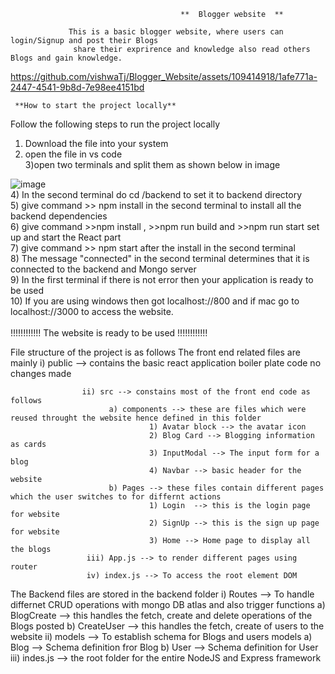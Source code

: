 

                                          **  Blogger website  **
                
                 This is a basic blogger website, where users can login/Signup and post their Blogs
                  share their exprirence and knowledge also read others Blogs and gain knowledge.




https://github.com/vishwaTj/Blogger_Website/assets/109414918/1afe771a-2447-4541-9b8d-7e98ee4151bd

   
  
  
     **How to start the project locally**

Follow the following steps to run the project locally<br/>
1) Download the file into your system<br/>
2) open the file in vs code<br/>
3)open two terminals and split them as shown below in image <br/>

![image](https://github.com/vishwaTj/Blogger_Website/assets/109414918/6c1e6b65-1949-4feb-b55c-89918ceafca8)
<br/>
4) In the second terminal do cd /backend  to set it to backend directory<br/>
5) give command >> npm install in the second terminal to install all the backend dependencies<br/>
6) give command >>npm install , >>npm run build and >>npm run start set up and start the React part<br/>
7) give command >> npm start after the install in the second terminal <br/>
8) The message "connected" in the second terminal determines that it is connected to the backend and Mongo server<br/>
9) In the first terminal if there is not error then your application is ready to be used<br/>
10) If you are using windows then got localhost://800 and if mac go to localhost://3000 to access the website.<br/>
<br/>
    !!!!!!!!!!!!            The website is ready to be used           !!!!!!!!!!!!    
    
    
    
    
File structure of the project is as follows
The  front end related files are  mainly 
                    i) public --> contains the basic react application boiler plate code no changes made

                    ii) src --> constains most of the front end code as follows
                          a) components --> these are files which were reused throught the website hence defined in this folder
                                   1) Avatar block --> the avatar icon
                                   2) Blog Card --> Blogging information as cards
                                   3) InputModal --> The input form for a blog
                                   4) Navbar --> basic header for the website
                          b) Pages --> these files contain different pages which the user switches to for differnt actions
                                   1) Login  --> this is the login page for website
                                   2) SignUp --> this is the sign up page for website
                                   3) Home --> Home page to display all the blogs
                     iii) App.js --> to render different pages using router
                     iv) index.js --> To access the root element DOM
                     
                     
The Backend files are stored in the backend folder
                       i) Routes --> To handle differnet CRUD operations with mongo DB atlas  and also trigger functions
                             a) BlogCreate --> this handles the fetch, create and delete operations of the Blogs posted
                             b) CreateUser --> this handles the fetch, create of users to the website
                       ii) models --> To establish schema for Blogs and users models
                             a) Blog --> Schema definition fror Blog
                             b) User --> Schema definition for User
                      iii) indes.js --> the root folder for the entire NodeJS and Express framework 
